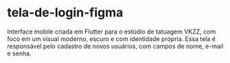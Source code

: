 # tela-de-login-figma
Interface mobile criada em Flutter para o estúdio de tatuagem VKZZ, com foco em um visual moderno, escuro e com identidade própria. Essa tela é responsável pelo cadastro de novos usuários, com campos de nome, e-mail e senha.
